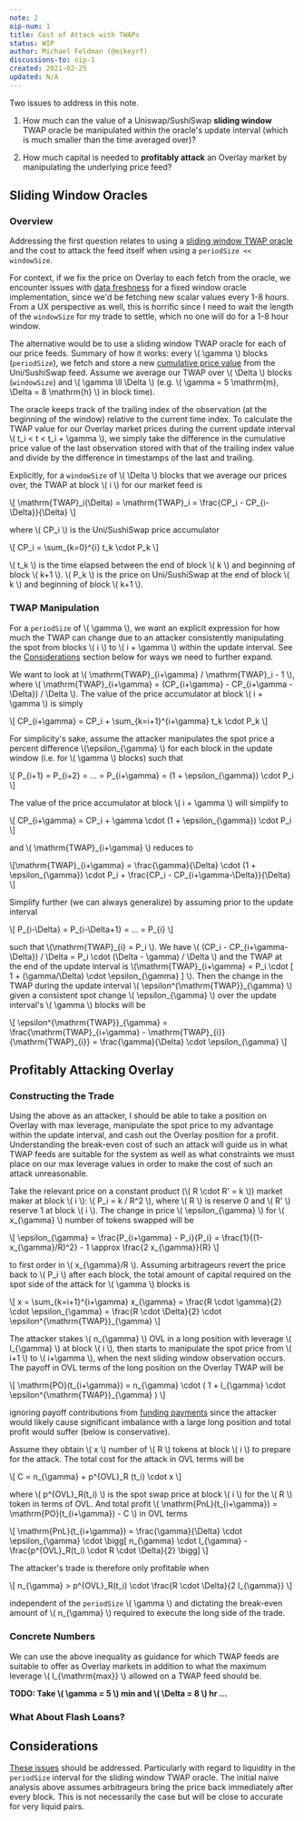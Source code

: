 ```yaml
---
note: 2
oip-num: 1
title: Cost of Attack with TWAPs
status: WIP
author: Michael Feldman (@mikeyrf)
discussions-to: oip-1
created: 2021-02-25
updated: N/A
---
```


Two issues to address in this note.

1. How much can the value of a Uniswap/SushiSwap **sliding window** TWAP oracle be manipulated within the oracle's update interval (which is much smaller than the time averaged over)?

2. How much capital is needed to **profitably attack** an Overlay market by manipulating the underlying price feed?

## Sliding Window Oracles

### Overview

Addressing the first question relates to using a [sliding window TWAP oracle](https://github.com/Uniswap/uniswap-v2-periphery/blob/master/contracts/examples/ExampleSlidingWindowOracle.sol) and the cost to attack the feed itself when using a `periodSize << windowSize`.

For context, if we fix the price on Overlay to each fetch from the oracle, we encounter issues with [data freshness](https://uniswap.org/docs/v2/smart-contract-integration/building-an-oracle/) for a fixed window oracle implementation, since we'd be fetching new scalar values every 1-8 hours. From a UX perspective as well, this is horrific since I need to wait the length of the `windowSize` for my trade to settle, which no one will do for a 1-8 hour window.

The alternative would be to use a sliding window TWAP oracle for each of our price feeds. Summary of how it works: every \\( \gamma \\) blocks (`periodSize`), we fetch and store a new [cumulative price value](https://uniswap.org/docs/v2/core-concepts/oracles/) from the Uni/SushiSwap feed. Assume we average our TWAP over \\( \Delta \\) blocks (`windowSize`) and \\( \gamma \ll \Delta \\) (e.g. \\( \gamma = 5 \mathrm{m}, \Delta = 8 \mathrm{h} \\) in block time).

The oracle keeps track of the trailing index of the observation (at the beginning of the window) relative to the current time index. To calculate the TWAP value for our Overlay market prices during the current update interval \\( t_i < t < t_i + \gamma \\), we simply take the difference in the cumulative price value of the last observation stored with that of the trailing index value and divide by the difference in timestamps of the last and trailing.

Explicitly, for a `windowSize` of \\( \Delta \\) blocks that we average our prices over, the TWAP at block \\( i \\) for our market feed is

\\[ \mathrm{TWAP}\_i(\Delta) = \mathrm{TWAP}\_i = \frac{CP_i - CP_{i-\Delta}}{\Delta} \\]

where \\( CP_i \\) is the Uni/SushiSwap price accumulator

\\[ CP_i = \sum_{k=0}^{i} t_k \cdot P_k \\]

\\( t_k \\) is the time elapsed between the end of block \\( k \\) and beginning of block \\( k+1 \\). \\( P_k \\) is the price on Uni/SushiSwap at the end of block \\( k \\) and beginning of block \\( k+1 \\).

### TWAP Manipulation

For a `periodSize` of \\( \gamma \\), we want an explicit expression for how much the TWAP can change due to an attacker consistently manipulating the spot from blocks \\( i \\) to \\( i + \gamma \\) within the update interval. See the [Considerations](#Considerations) section below for ways we need to further expand.

We want to look at \\( \mathrm{TWAP}\_{i+\gamma} / \mathrm{TWAP}\_i - 1 \\), where \\( \mathrm{TWAP}\_{i+\gamma} = (CP_{i+\gamma} - CP_{i+\gamma - \Delta}) / \Delta \\). The value of the price accumulator at block \\( i + \gamma \\) is simply

\\[ CP_{i+\gamma} = CP_i + \sum_{k=i+1}^{i+\gamma} t_k \cdot P_k \\]

For simplicity's sake, assume the attacker manipulates the spot price a percent difference \\(\epsilon_{\gamma} \\) for each block in the update window (i.e. for \\( \gamma \\) blocks) such that

\\[ P_{i+1} = P_{i+2} = ... = P_{i+\gamma} = (1 + \epsilon_{\gamma}) \cdot P_i \\]

The value of the price accumulator at block \\( i + \gamma \\) will simplify to

\\[ CP_{i+\gamma} = CP_i + \gamma \cdot (1 + \epsilon_{\gamma}) \cdot P_i \\]

and \\( \mathrm{TWAP}\_{i+\gamma} \\) reduces to

\\[\mathrm{TWAP}\_{i+\gamma} = \frac{\gamma}{\Delta} \cdot (1 + \epsilon_{\gamma}) \cdot P_i + \frac{CP_i - CP_{i+\gamma-\Delta}}{\Delta} \\]

Simplify further (we can always generalize) by assuming prior to the update interval

\\[ P_{i-\Delta} = P_{i-\Delta+1} = ... = P_{i} \\]

such that \\(\mathrm{TWAP}\_{i} = P_i \\). We have \\( (CP_i - CP_{i+\gamma-\Delta}) / \Delta = P_i \cdot (\Delta - \gamma) / \Delta \\) and the TWAP at the end of the update interval is \\(\mathrm{TWAP}\_{i+\gamma} = P_i \cdot [ 1 + (\gamma/\Delta) \cdot \epsilon_{\gamma} ] \\). Then the change in the TWAP during the update interval \\( \epsilon^{\mathrm{TWAP}}\_{\gamma} \\) given a consistent spot change \\( \epsilon_{\gamma} \\) over the update interval's \\( \gamma \\) blocks will be

\\[ \epsilon^{\mathrm{TWAP}}\_{\gamma} = \frac{\mathrm{TWAP}\_{i+\gamma} - \mathrm{TWAP}\_{i}}{\mathrm{TWAP}\_{i}} = \frac{\gamma}{\Delta} \cdot \epsilon_{\gamma} \\]


## Profitably Attacking Overlay

### Constructing the Trade

Using the above as an attacker, I should be able to take a position on Overlay with max leverage, manipulate the spot price to my advantage within the update interval, and cash out the Overlay position for a profit. Understanding the break-even cost of such an attack will guide us in what TWAP feeds are suitable for the system as well as what constraints we must place on our max leverage values in order to make the cost of such an attack unreasonable.

Take the relevant price on a constant product (\\( R \cdot R' = k \\)) market maker at block \\( i \\): \\( P_i = k / R^2 \\), where \\( R \\) is reserve 0 and \\( R' \\) reserve 1 at block \\( i \\). The change in price \\( \epsilon_{\gamma} \\) for \\( x_{\gamma} \\) number of tokens swapped will be

\\[ \epsilon_{\gamma} = \frac{P_{i+\gamma} - P_i}{P_i} = \frac{1}{(1-x_{\gamma}/R)^2} - 1 \approx \frac{2 x_{\gamma}}{R} \\]

to first order in \\( x_{\gamma}/R \\). Assuming arbitrageurs revert the price back to \\( P_i \\) after each block, the total amount of capital required on the spot side of the attack for \\( \gamma \\) blocks is

\\[ x = \sum_{k=i+1}^{i+\gamma} x_{\gamma} = \frac{R \cdot \gamma}{2} \cdot \epsilon_{\gamma} = \frac{R \cdot \Delta}{2} \cdot \epsilon^{\mathrm{TWAP}}\_{\gamma} \\]

The attacker stakes \\( n_{\gamma} \\) OVL in a long position with leverage \\( l_{\gamma} \\) at block \\( i \\), then starts to manipulate the spot price from \\( i+1 \\) to \\( i+\gamma \\), when the next sliding window observation occurs. The payoff in OVL terms of the long position on the Overlay TWAP will be

\\[ \mathrm{PO}(t_{i+\gamma}) = n_{\gamma} \cdot ( 1 + l_{\gamma} \cdot \epsilon^{\mathrm{TWAP}}\_{\gamma} ) \\]

ignoring payoff contributions from [funding payments](note-1) since the attacker would likely cause significant imbalance with a large long position and total profit would suffer (below is conservative).

Assume they obtain \\( x \\) number of \\( R \\) tokens at block \\( i \\) to prepare for the attack. The total cost for the attack in OVL terms will be

\\[ C = n_{\gamma} + p^{OVL}_R (t_i) \cdot x \\]

where \\( p^{OVL}_R(t_i) \\) is the spot swap price at block \\( i \\) for the \\( R \\) token in terms of OVL. And total profit \\( \mathrm{PnL}(t\_{i+\gamma}) = \mathrm{PO}(t\_{i+\gamma}) - C \\) in OVL terms

\\[ \mathrm{PnL}(t_{i+\gamma}) = \frac{\gamma}{\Delta} \cdot \epsilon_{\gamma} \cdot \bigg[ n_{\gamma} \cdot l_{\gamma} - \frac{p^{OVL}_R(t_i) \cdot R \cdot \Delta}{2} \bigg] \\]

The attacker's trade is therefore only profitable when

\\[ n_{\gamma} > p^{OVL}_R(t_i) \cdot \frac{R \cdot \Delta}{2 l\_{\gamma}} \\]

independent of the `periodSize` \\( \gamma \\) and dictating the break-even amount of \\( n_{\gamma} \\) required to execute the long side of the trade.

### Concrete Numbers

We can use the above inequality as guidance for which TWAP feeds are suitable to offer as Overlay markets in addition to what the maximum leverage \\( l_{\mathrm{max}} \\) allowed on a TWAP feed should be.

**TODO: Take \\( \gamma = 5 \\) min and \\( \Delta = 8 \\) hr ...**

<!-- TODO: Do it out in R or ETH terms ... worst case scenario for leverage so use leverage max -->

### What About Flash Loans?

<!-- TODO: Mention would be a problem if didn't settle at t1 in t0 < t <= t1 timeframe  -->
<!-- TODO: What about if the attacker doesn't obtain x R tokens in prep but does it continuously?  -->

## Considerations

[These issues](https://uniswap.org/audit.html#org87c8b91) should be addressed. Particularly with regard to liquidity in the `periodSize` interval for the sliding window TWAP oracle. The initial naive analysis above assumes arbitrageurs bring the price back immediately after every block. This is not necessarily the case but will be close to accurate for very liquid pairs.

